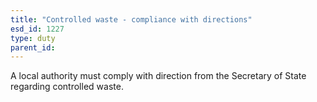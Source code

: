 ```yaml
---
title: "Controlled waste - compliance with directions"
esd_id: 1227
type: duty
parent_id:  
---
```


A local authority must comply with direction from the Secretary of State regarding controlled waste.


